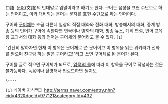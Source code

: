 口語. [문어](%EB%AC%B8%EC%96%B4.md)(文語)의 반대말로 입말이라고 하기도 한다. 구어는 음성을 표현 수단으로 하는
언어이고, 이와 대비되는 문어는 문자를 표현 수단으로 하는 언어이다.

구어와 [구어체](%EA%B5%AC%EC%96%B4%EC%B2%B4.md)는 조금 다른데 일상의 직접 대화와 전화 대화, 방송에서의
대화, 중계 방송 등의 언어가 구어에 속한다면 연극이나 영화의 대화, 방송 뉴스, 계획 연설, 언어 교육용 교과서의 대화 등의 언어는
구어체의 문어라고 볼 수 있다. `[1]`

"간단히 말하자면 현재 이 항목은 문어체로 쓴 문어이고 이 항목을 읽는 위키러가 전화를 받으며 친구랑 하는 말은 구어라고!"라고 쓰면
구어체로 된 문어가 된다.  

구어를 글로 적으면 구어체가 되므로, [암묵의 룰](%EC%95%94%EB%AC%B5%EC%9D%98%20%EB%A3%B0.md)에
따라 이 항목을 구어로 작성하는 것은 불가능하다. <del>녹음이나 촬영해서 업로드하면 될지도</del>

`\----`

`[1]` 네이버 지식백과 [http://terms.naver.com/entry.nhn?cid=432&docId=977121&category
Id=432](http://terms.naver.com/entry.nhn?cid=432&docId=977121&categoryId=432)


